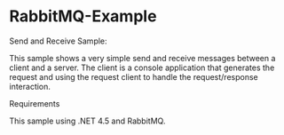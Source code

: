 # RabbitMQ-Example
Send and Receive Sample:

This sample shows a very simple send and receive messages between a client and a server. The client is a console application that generates the request and using the request client to handle the request/response interaction.

Requirements

This sample using .NET 4.5 and RabbitMQ.
